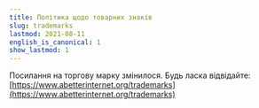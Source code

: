 ```yaml
---
title: Політика щодо товарних знаків
slug: trademarks
lastmod: 2021-08-11
english_is_canonical: 1
show_lastmod: 1
---
```


Посилання на торгову марку змінилося. Будь ласка відвідайте: [https://www.abetterinternet.org/trademarks](https://www.abetterinternet.org/trademarks)
